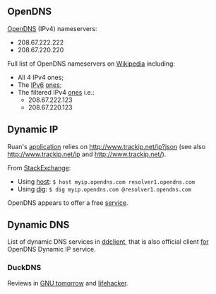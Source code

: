 ## OpenDNS

[OpenDNS](https://www.opendns.com/home-internet-security/) (IPv4) nameservers:
* 208.67.222.222
* 208.67.220.220

Full list of OpenDNS nameservers on [Wikipedia](https://en.wikipedia.org/wiki/OpenDNS#Name_Server_IP_Addresses) including:
* All 4 IPv4 ones;
* The [IPv6](https://github.com/falling-sky/source/wiki) [ones](https://www.opendns.com/about/innovations/ipv6/); 
* The filtered IPv4 [ones](https://www.opendns.com/setupguide/?url=familyshield) i.e.:
  * 208.67.222.123
  * 208.67.220.123

## Dynamic IP

Ruan's [application](https://github.com/ruanpienaar/myip_erl/blob/68df4b5b0c4158866db594d694f2a709b6a2900e/apps/myip_erl/src/myip_erl.erl#L70) relies on http://www.trackip.net/ip?json (see also http://www.trackip.net/ip and http://www.trackip.net/).

From [StackExchange](http://unix.stackexchange.com/questions/254328/get-the-external-ip-address-in-shell-without-dig-in-2016):
* Using [host](https://www.freebsd.org/cgi/man.cgi?query=host&manpath=FreeBSD+10.3-RELEASE): `$ host myip.opendns.com resolver1.opendns.com`
* Using [dig](https://www.freebsd.org/cgi/man.cgi?query=dig&manpath=FreeBSD+10.3-RELEASE+and+Ports): `$ dig myip.opendns.com @resolver1.opendns.com`

OpenDNS appears to offer a free [service](https://diagnostic.opendns.com/myip).

## Dynamic DNS

List of dynamic DNS services in [ddclient](https://github.com/wimpunk/ddclient/tree/a9ab60e7a16bd266f61139eb3c38b1a26cee783d#ddclient-v383), that is also official client [for](https://support.opendns.com/hc/en-us/articles/227987707-Where-do-I-download-an-OpenDNS-Dynamic-IP-updater-client-) OpenDNS Dynamic IP service.

### DuckDNS

Reviews in [GNU tomorrow](http://www.gnutomorrow.com/best-free-dynamic-dns-services-in-2013/) and [lifehacker](http://lifehacker.com/duckdns-duckdns-is-a-simple-easy-dynamic-dns-service-t-1561564166).
